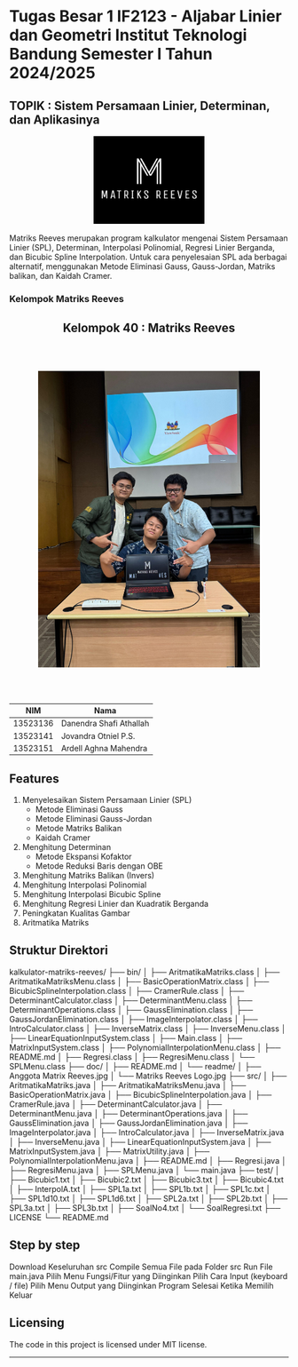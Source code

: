# Tugas Besar 1 IF2123 - Aljabar Linier dan Geometri Institut Teknologi Bandung Semester I Tahun 2024/2025

## TOPIK : Sistem Persamaan Linier, Determinan, dan Aplikasinya
<div align="center">
  <img src="readme/Matriks%20Reeves%20Logo.jpg" alt="Matriks Reeves Logo" width="200"/>
</div>

Matriks Reeves merupakan program kalkulator mengenai Sistem Persamaan Linier (SPL), Determinan, Interpolasi Polinomial, Regresi Linier Berganda, dan Bicubic Spline Interpolation. Untuk cara penyelesaian SPL ada berbagai alternatif, menggunakan Metode Eliminasi Gauss, Gauss-Jordan, Matriks balikan, dan Kaidah Cramer.

### Kelompok Matriks Reeves

<div align="center">
  <h2><strong>Kelompok 40 : Matriks Reeves</strong></h2>

  <br/><br/>

  <img src="readme/Anggota%20Matrix%20Reeves.jpg" alt="Anggota Matrix Reeves" width="400"/>

  <br/><br/>

  | **NIM**    | **Nama**                        |
  |------------|---------------------------------|
  | 13523136   | Danendra Shafi Athallah         |
  | 13523141   | Jovandra Otniel P.S.            |
  | 13523151   | Ardell Aghna Mahendra           |

</div>

## Features

1. Menyelesaikan Sistem Persamaan Linier (SPL)
   - Metode Eliminasi Gauss
   - Metode Eliminasi Gauss-Jordan
   - Metode Matriks Balikan
   - Kaidah Cramer
2. Menghitung Determinan
   - Metode Ekspansi Kofaktor
   - Metode Reduksi Baris dengan OBE
3. Menghitung Matriks Balikan (Invers)
4. Menghitung Interpolasi Polinomial
5. Menghitung Interpolasi Bicubic Spline
6. Menghitung Regresi Linier dan Kuadratik Berganda
7. Peningkatan Kualitas Gambar
8. Aritmatika Matriks

## Struktur Direktori

kalkulator-matriks-reeves/
├── bin/
│   ├── AritmatikaMatriks.class
│   ├── AritmatikaMatriksMenu.class
│   ├── BasicOperationMatrix.class
│   ├── BicubicSplineInterpolation.class
│   ├── CramerRule.class
│   ├── DeterminantCalculator.class
│   ├── DeterminantMenu.class
│   ├── DeterminantOperations.class
│   ├── GaussElimination.class
│   ├── GaussJordanElimination.class
│   ├── ImageInterpolator.class
│   ├── IntroCalculator.class
│   ├── InverseMatrix.class
│   ├── InverseMenu.class
│   ├── LinearEquationInputSystem.class
│   ├── Main.class
│   ├── MatrixInputSystem.class
│   ├── PolynomialInterpolationMenu.class
│   ├── README.md
│   ├── Regresi.class
│   ├── RegresiMenu.class
│   └── SPLMenu.class
├── doc/
│   ├── README.md
│   └── readme/
│       ├── Anggota Matrix Reeves.jpg
│       └── Matriks Reeves Logo.jpg
├── src/
│   ├── AritmatikaMatriks.java
│   ├── AritmatikaMatriksMenu.java
│   ├── BasicOperationMatrix.java
│   ├── BicubicSplineInterpolation.java
│   ├── CramerRule.java
│   ├── DeterminantCalculator.java
│   ├── DeterminantMenu.java
│   ├── DeterminantOperations.java
│   ├── GaussElimination.java
│   ├── GaussJordanElimination.java
│   ├── ImageInterpolator.java
│   ├── IntroCalculator.java
│   ├── InverseMatrix.java
│   ├── InverseMenu.java
│   ├── LinearEquationInputSystem.java
│   ├── MatrixInputSystem.java
│   ├── MatrixUtility.java
│   ├── PolynomialInterpolationMenu.java
│   ├── README.md
│   ├── Regresi.java
│   ├── RegresiMenu.java
│   ├── SPLMenu.java
│   └── main.java
├── test/
│   ├── Bicubic1.txt
│   ├── Bicubic2.txt
│   ├── Bicubic3.txt
│   ├── Bicubic4.txt
│   ├── InterpolA.txt
│   ├── SPL1a.txt
│   ├── SPL1b.txt
│   ├── SPL1c.txt
│   ├── SPL1d10.txt
│   ├── SPL1d6.txt
│   ├── SPL2a.txt
│   ├── SPL2b.txt
│   ├── SPL3a.txt
│   ├── SPL3b.txt
│   ├── SoalNo4.txt
│   └── SoalRegresi.txt
├── LICENSE
└── README.md

## Step by step

Download Keseluruhan src
Compile Semua File pada Folder src
Run File main.java
Pilih Menu Fungsi/Fitur yang Diinginkan
Pilih Cara Input (keyboard / file)
Pilih Menu Output yang Diinginkan
Program Selesai Ketika Memilih Keluar

## Licensing

The code in this project is licensed under MIT license.

---

